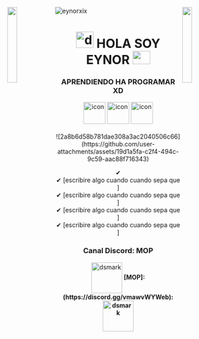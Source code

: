 ![eynorxix](https://github.com/user-attachments/assets/2d67a62a-c32b-4c72-8364-bf52d901ea12)
<img align="left" src="https://user-images.githubusercontent.com/65187002/144930161-2f783401-8d27-4fdf-a2f7-cc0ba32f1f1f.gif" width="21%" style="display:inline;"><img align="right" src="https://user-images.githubusercontent.com/65187002/144930161-2f783401-8d27-4fdf-a2f7-cc0ba32f1f1f.gif" width="21%" style="display:inline;">



# <div align="center"><img alt="dsmark" height="37px" width="40px" src="https://camo.githubusercontent.com/c80452cb2661014b6e7b442887b55fc3cae98a7d2c25346af5c503655afa14bf/68747470733a2f2f63646e2e69636f6e73636f75742e636f6d2f69636f6e2f667265652f706e672d3235362f76697375616c2d73747564696f2d636f64652d333235313630332d323732343635302e706e673f7261773d74727565"></img> HOLA SOY EYNOR <img alt="" height="30px" width="40px" src="https://c.tenor.com/Fxf0peSYg_IAAAAd/tenor.gif"></img>

<h3 align="center">APRENDIENDO HA PROGRAMAR XD</h3>


<div align="center">
  <img src="https://techstack-generator.vercel.app/java-icon.svg" alt="icon" width="50" height="50" />
  <img src="https://techstack-generator.vercel.app/python-icon.svg" alt="icon" width="50" height="50" />
  <img src="https://techstack-generator.vercel.app/github-icon.svg" alt="icon" width="50" height="50" />
</div>
<br>

<div align="center">
![2a8b6d58b781dae308a3ac2040506c66](https://github.com/user-attachments/assets/19d1a5fa-c2f4-494c-9c59-aac88f716343)




✔  <br>
✔ [escribire algo cuando cuando sepa que ]<br>
✔ [escribire algo cuando cuando sepa que ]<br>
✔ [escribire algo cuando cuando sepa que ]<br>
✔ [escribire algo cuando cuando sepa que ]<br>

 
### Canal Discord: MOP
<div align="center">
<img alt="dsmark" align="center" height="70px" width="70px" src="https://c.tenor.com/cXlrPENTVkEAAAAi/chika-dance.gif">
 <b> [MOP]: (https://discord.gg/vmawvWYWeb):<img alt="dsmark" align="center" height="70px" width="70px" src="https://c.tenor.com/cXlrPENTVkEAAAAi/chika-dance.gif">
 

